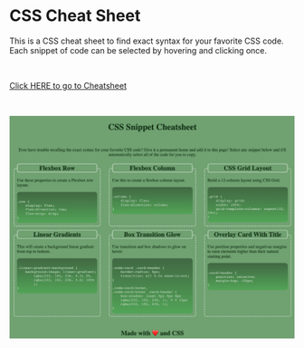 # CSS Cheat Sheet

This is a CSS cheat sheet to find exact syntax for your favorite CSS code. Each snippet of code can be selected by hovering and clicking once.

<br>

[Click HERE to go to Cheatsheet](https://tbro4.github.io/css-snippet-cheat-sheet/)

<br>

![image](/assets:images/ScreenShotCSSSnip.png)
